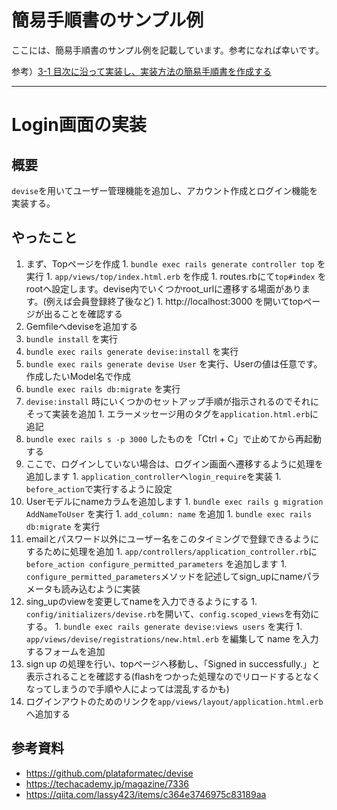 # 簡易手順書のサンプル例
ここには、簡易手順書のサンプル例を記載しています。参考になれば幸いです。

参考）[3-1 目次に沿って実装し、実装方法の簡易手順書を作成する](https://techpit-market.gitbook.io/host-guide/3-1)

<hr>

# Login画面の実装


## 概要
`devise`を用いてユーザー管理機能を追加し、アカウント作成とログイン機能を実装する。


## やったこと
1. まず、Topページを作成
        1. `bundle exec rails generate controller top` を実行
        1. `app/views/top/index.html.erb` を作成
        1. routes.rbにて`top#index` をrootへ設定します。devise内でいくつかroot_urlに遷移する場面があります。(例えば会員登録終了後など)
        1. http://localhost:3000 を開いてtopページが出ることを確認する
1. Gemfileへdeviseを追加する
1. `bundle install` を実行
1. `bundle exec rails generate devise:install` を実行
1. `bundle exec rails generate devise User` を実行、Userの値は任意です。作成したいModel名で作成
1. `bundle exec rails db:migrate` を実行
1. `devise:install` 時にいくつかのセットアップ手順が指示されるのでそれにそって実装を追加
        1. エラーメッセージ用のタグを`application.html.erb`に追記
1. `bundle exec rails s -p 3000` したものを「Ctrl + C」で止めてから再起動する
1. ここで、ログインしていない場合は、ログイン画面へ遷移するように処理を追加します
        1. `application_controller`へ`login_require`を実装
        1. `before_action`で実行するように設定
1. Userモデルにnameカラムを追加します
        1. `bundle exec rails g migration AddNameToUser` を実行
        1. `add_column: name` を追加
        1. `bundle exec rails db:migrate` を実行
1. emailとパスワード以外にユーザー名をこのタイミングで登録できるようにするために処理を追加
        1. `app/controllers/application_controller.rb`に `before_action configure_permitted_parameters` を追加します
        1. `configure_permitted_parameters`メソッドを記述してsign_upにnameパラメータも読み込むように実装
1. sing_upのviewを変更してnameを入力できるようにする
        1. `config/initializers/devise.rb`を開いて、`config.scoped_views`を有効にする。
        1. `bundle exec rails generate devise:views users` を実行
        1. `app/views/devise/registrations/new.html.erb` を編集して name を入力するフォームを追加
1. sign up の処理を行い、topページへ移動し、「Signed in successfully.」と表示されることを確認する(flashをつかった処理なのでリロードするとなくなってしまうので手順や人によっては混乱するかも)
1. ログインアウトのためのリンクを`app/views/layout/application.html.erb` へ追加する


## 参考資料
- https://github.com/plataformatec/devise
- https://techacademy.jp/magazine/7336
- https://qiita.com/lassy423/items/c364e3746975c83189aa
